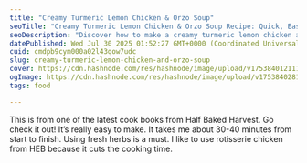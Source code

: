 ```yaml
---
title: "Creamy Turmeric Lemon Chicken & Orzo Soup"
seoTitle: "Creamy Turmeric Lemon Chicken & Orzo Soup Recipe: Quick, Easy, and Fla"
seoDescription: "Discover how to make a creamy turmeric lemon chicken and orzo soup in under 40 minutes. This easy recipe uses rotisserie chicken and fresh herbs for a comfo"
datePublished: Wed Jul 30 2025 01:52:27 GMT+0000 (Coordinated Universal Time)
cuid: cmdpb9cym000a02l43qow7udc
slug: creamy-turmeric-lemon-chicken-and-orzo-soup
cover: https://cdn.hashnode.com/res/hashnode/image/upload/v1753840121119/e10a1bb5-e12c-4593-b8ca-c35b012c38b2.jpeg
ogImage: https://cdn.hashnode.com/res/hashnode/image/upload/v1753840281159/376697a0-1b83-4b20-9234-e0437a68a68f.jpeg
tags: food

---
```


This is from one of the latest cook books from Half Baked Harvest. Go check it out! It’s really easy to make. It takes me about 30-40 minutes from start to finish. Using fresh herbs is a must. I like to use rotisserie chicken from HEB because it cuts the cooking time.